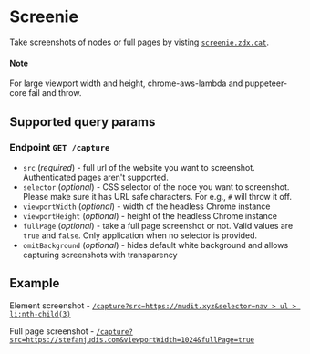 # Screenie

Take screenshots of nodes or full pages by visting [`screenie.zdx.cat`](https://screenie.zdx.cat).

#### Note

For large viewport width and height, chrome-aws-lambda and puppeteer-core fail and throw.

## Supported query params

### Endpoint `GET /capture`

- `src` (_required_) - full url of the website you want to screenshot. Authenticated pages aren't
  supported.
- `selector` (_optional_) - CSS selector of the node you want to screenshot. Please make sure it has
  URL safe characters. For e.g., `#` will throw it off.
- `viewportWidth` (_optional_) - width of the headless Chrome instance
- `viewportHeight` (_optional_) - height of the headless Chrome instance
- `fullPage` (_optional_) - take a full page screenshot or not. Valid values are `true` and `false`.
  Only application when no selector is provided.
- `omitBackground` (_optional_) - hides default white background and allows capturing screenshots
  with transparency

## Example

Element screenshot -
[`/capture?src=https://mudit.xyz&selector=nav > ul > li:nth-child(3)`](<https://screenie.zdx.cat/capture?src=https://mudit.xyz&selector=nav%20%3E%20ul%20%3E%20li:nth-child(3)>)

Full page screenshot -
[`/capture?src=https://stefanjudis.com&viewportWidth=1024&fullPage=true`](https://screenie.zdx.cat/capture?src=https://stefanjudis.com&viewportWidth=1024&fullPage=true)
